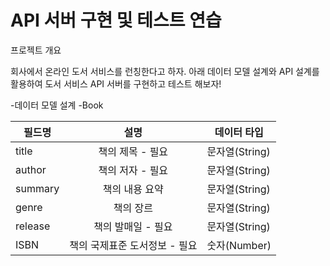 # API 서버 구현 및 테스트 연습

프로젝트 개요

회사에서 온라인 도서 서비스를 런칭한다고 하자. 아래 데이터 모델 설계와 API 설계를 활용하여 도서 서비스 API 서버를 구현하고 테스트 해보자!

-데이터 모델 설계 -Book

|필드명|설명|데이터 타입|
|---|:---:|---|
|title|책의 제목 - 필요|문자열(String)|
|author|책의 저자 - 필요|문자열(String)|
|summary|책의 내용 요약|문자열(String)|
|genre|책의 장르|문자열(String)|
|release|책의 발매일 - 필요|문자열(String)|
|ISBN|책의 국제표준 도서정보 - 필요|숫자(Number)|
  
